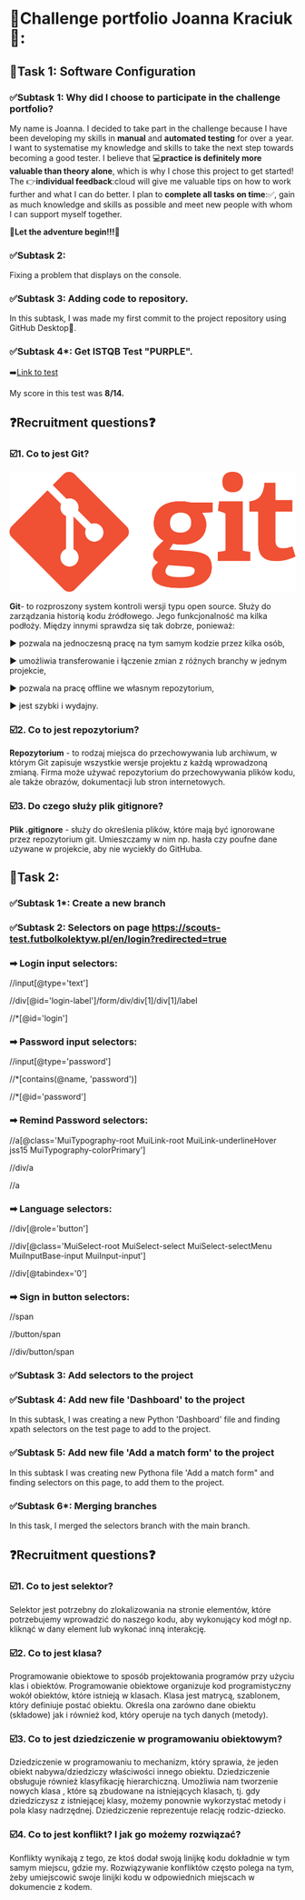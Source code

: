 # :dart:Challenge portfolio Joanna Kraciuk🎯:
##  :pushpin:Task 1: Software Configuration
###  :white_check_mark:Subtask 1: Why did I choose to participate in the  challenge portfolio?

My name is Joanna. I decided to take part in the challenge because I have been developing my skills in **manual** and **automated testing** for over a year. I want to systematise my knowledge and skills to take the next step towards becoming a good tester. 
I believe that :computer:**practice is definitely more valuable than theory alone**, which is why I chose this project to get started! 
The :point_right:**individual feedback**:cloud will give me valuable tips on how to work further and what I can do better. I plan to **complete all tasks on time**::white_check_mark:, gain as much knowledge and skills as possible and meet new people with whom I can support myself together. 

:tada:**Let the adventure begin!!!**:tada:

### :white_check_mark:Subtask 2:

Fixing a problem that displays on the console.

### :white_check_mark:Subtask 3: Adding code to repository.

In this subtask, I was made my first commit to the project repository using GitHub Desktop:rocket:.

###  :white_check_mark:Subtask 4*: Get ISTQB Test "PURPLE".


:arrow_right:[Link to test](http://getistqb.com/quiz-purpurowy/)

My score in this test was **8/14.**

## :question:Recruitment questions:question:

### :ballot_box_with_check:1. Co to jest Git?

![Screenshot](https://github.com/JoannaKraciuk/Challange_portfolio_joanna/blob/8afd559b56b9fc19ed9773a47269a8b39faa37ce/photos/Git-Logo.png)

**Git**- to rozproszony system kontroli wersji typu open source. Służy do zarządzania historią kodu źródłowego. Jego funkcjonalność ma kilka podłoży. Między innymi sprawdza się tak dobrze, ponieważ:

:arrow_forward: pozwala na jednoczesną pracę na tym samym kodzie przez kilka osób, 

:arrow_forward: umożliwia transferowanie i łączenie zmian z różnych branchy w jednym projekcie,

:arrow_forward: pozwala na pracę offline we własnym repozytorium,

:arrow_forward: jest szybki i wydajny.

### :ballot_box_with_check:2. Co to jest repozytorium?
**Repozytorium** - to rodzaj miejsca do przechowywania lub archiwum, w którym Git zapisuje wszystkie wersje projektu z każdą wprowadzoną zmianą. Firma może używać repozytorium do przechowywania plików kodu, ale także obrazów, dokumentacji lub stron internetowych.

### :ballot_box_with_check:3. Do czego służy plik gitignore?

**Plik .gitignore** - służy do określenia plików, które mają być ignorowane przez repozytorium git. Umieszczamy w nim np. hasła czy poufne dane używane w projekcie, aby nie wyciekły do GitHuba.
##  :pushpin:Task 2: 
### :white_check_mark:Subtask 1*: Create a new branch 
### :white_check_mark:Subtask 2: Selectors on page https://scouts-test.futbolkolektyw.pl/en/login?redirected=true
### ➡ Login input selectors:
//input[@type='text']

//div[@id='login-label']/form/div/div[1]/div[1]/label

//*[@id='login']

### ➡ Password input selectors:
//input[@type='password']

//*[contains(@name, 'password')]

//*[@id='password']

### ➡ Remind Password selectors:
//a[@class='MuiTypography-root MuiLink-root MuiLink-underlineHover jss15 MuiTypography-colorPrimary']

//div/a

//a

### ➡ Language selectors:
//div[@role='button']

//div[@class='MuiSelect-root MuiSelect-select MuiSelect-selectMenu MuiInputBase-input MuiInput-input']

//div[@tabindex='0']

### ➡ Sign in button selectors:
//span

//button/span

//div/button/span

### :white_check_mark:Subtask 3: Add selectors to the project
### :white_check_mark:Subtask 4: Add new file 'Dashboard' to the project

In this subtask, I was creating a new Python 'Dashboard' file and finding xpath selectors on the test page to add to the project.

### :white_check_mark:Subtask 5: Add new file 'Add a match form' to the project

In this subtask I was creating new Pythona file 'Add a match form" and finding selectors on this page, to add them to the project.

### :white_check_mark:Subtask 6*: Merging branches

In this task, I merged the selectors branch with the main branch.

## :question:Recruitment questions:question:

### :ballot_box_with_check:1. Co to jest selektor?

Selektor jest potrzebny do zlokalizowania na stronie elementów, które potrzebujemy wprowadzić do naszego kodu, aby wykonujący kod mógł np. kliknąć w dany element lub wykonać inną interakcję.

### :ballot_box_with_check:2. Co to jest klasa?

Programowanie obiektowe to sposób projektowania programów przy użyciu klas i obiektów.  Programowanie obiektowe organizuje kod programistyczny wokół obiektów, które istnieją w klasach.
Klasa jest matrycą, szablonem, który definiuje postać obiektu. Określa ona zarówno dane obiektu (składowe) jak i również kod, który operuje na tych danych (metody).

### :ballot_box_with_check:3. Co to jest dziedziczenie w programowaniu obiektowym?

Dziedziczenie w programowaniu to mechanizm, który sprawia, że jeden obiekt nabywa/dziedziczy właściwości innego obiektu. Dziedziczenie obsługuje również klasyfikację hierarchiczną. Umożliwia nam tworzenie nowych klasa , które są zbudowane na istniejących klasach, tj. gdy dziedziczysz z istniejącej klasy, możemy ponownie wykorzystać metody i pola klasy nadrzędnej. Dziedziczenie reprezentuje relację rodzic-dziecko.

### :ballot_box_with_check:4. Co to jest konflikt? I jak go możemy rozwiązać?

Konflikty wynikają z tego, ze ktoś dodał swoją linijkę kodu dokładnie w tym samym miejscu, gdzie my. Rozwiązywanie konfliktów często polega na tym, żeby umiejscowić swoje linijki kodu w odpowiednich miejscach w dokumencie z kodem. 

